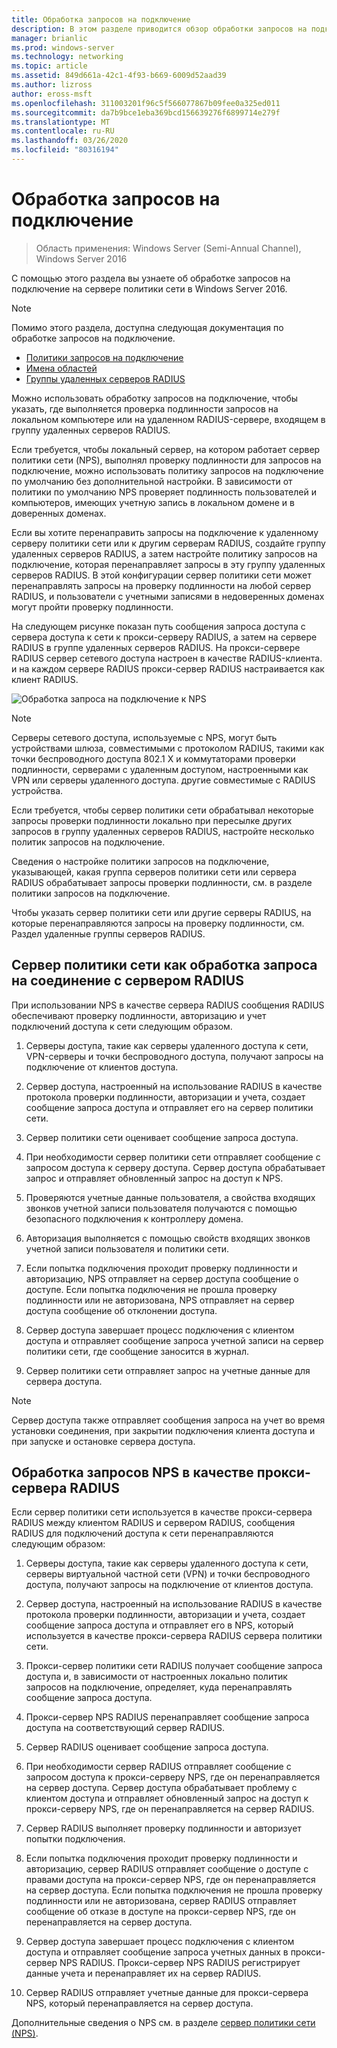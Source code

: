 ```yaml
---
title: Обработка запросов на подключение
description: В этом разделе приводится обзор обработки запросов на подключение к серверу политики сети в Windows Server 2016.
manager: brianlic
ms.prod: windows-server
ms.technology: networking
ms.topic: article
ms.assetid: 849d661a-42c1-4f93-b669-6009d52aad39
ms.author: lizross
author: eross-msft
ms.openlocfilehash: 311003201f96c5f566077867b09fee0a325ed011
ms.sourcegitcommit: da7b9bce1eba369bcd156639276f6899714e279f
ms.translationtype: MT
ms.contentlocale: ru-RU
ms.lasthandoff: 03/26/2020
ms.locfileid: "80316194"
---
```

# <a name="connection-request-processing"></a>Обработка запросов на подключение

>Область применения: Windows Server (Semi-Annual Channel), Windows Server 2016

С помощью этого раздела вы узнаете об обработке запросов на подключение на сервере политики сети в Windows Server 2016.

>[!NOTE]
>Помимо этого раздела, доступна следующая документация по обработке запросов на подключение.
> - [Политики запросов на подключение](nps-crp-crpolicies.md)
> - [Имена областей](nps-crp-realm-names.md)
> - [Группы удаленных серверов RADIUS](nps-crp-rrsg.md)

Можно использовать обработку запросов на подключение, чтобы указать, где выполняется проверка подлинности запросов на локальном компьютере или на удаленном RADIUS-сервере, входящем в группу удаленных серверов RADIUS. 

Если требуется, чтобы локальный сервер, на котором работает сервер политики сети (NPS), выполнял проверку подлинности для запросов на подключение, можно использовать политику запросов на подключение по умолчанию без дополнительной настройки. В зависимости от политики по умолчанию NPS проверяет подлинность пользователей и компьютеров, имеющих учетную запись в локальном домене и в доверенных доменах.

Если вы хотите перенаправить запросы на подключение к удаленному серверу политики сети или к другим серверам RADIUS, создайте группу удаленных серверов RADIUS, а затем настройте политику запросов на подключение, которая перенаправляет запросы в эту группу удаленных серверов RADIUS. В этой конфигурации сервер политики сети может перенаправлять запросы на проверку подлинности на любой сервер RADIUS, и пользователи с учетными записями в недоверенных доменах могут пройти проверку подлинности.

На следующем рисунке показан путь сообщения запроса доступа с сервера доступа к сети к прокси-серверу RADIUS, а затем на сервере RADIUS в группе удаленных серверов RADIUS. На прокси-сервере RADIUS сервер сетевого доступа настроен в качестве RADIUS-клиента. и на каждом сервере RADIUS прокси-сервер RADIUS настраивается как клиент RADIUS.


![Обработка запроса на подключение к NPS](../../media/Nps-Connection-Request-Processing/Nps-Connection-Request-Processing.jpg)


>[!NOTE]
>Серверы сетевого доступа, используемые с NPS, могут быть устройствами шлюза, совместимыми с протоколом RADIUS, такими как точки беспроводного доступа 802.1 X и коммутаторами проверки подлинности, серверами с удаленным доступом, настроенными как VPN или серверы удаленного доступа. другие совместимые с RADIUS устройства.

Если требуется, чтобы сервер политики сети обрабатывал некоторые запросы проверки подлинности локально при пересылке других запросов в группу удаленных серверов RADIUS, настройте несколько политик запросов на подключение.

Сведения о настройке политики запросов на подключение, указывающей, какая группа серверов политики сети или сервера RADIUS обрабатывает запросы проверки подлинности, см. в разделе политики запросов на подключение.

Чтобы указать сервер политики сети или другие серверы RADIUS, на которые перенаправляются запросы на проверку подлинности, см. Раздел удаленные группы серверов RADIUS.

## <a name="nps-as-a-radius-server-connection-request-processing"></a>Сервер политики сети как обработка запроса на соединение с сервером RADIUS

При использовании NPS в качестве сервера RADIUS сообщения RADIUS обеспечивают проверку подлинности, авторизацию и учет подключений доступа к сети следующим образом.

1. Серверы доступа, такие как серверы удаленного доступа к сети, VPN-серверы и точки беспроводного доступа, получают запросы на подключение от клиентов доступа. 

2. Сервер доступа, настроенный на использование RADIUS в качестве протокола проверки подлинности, авторизации и учета, создает сообщение запроса доступа и отправляет его на сервер политики сети. 

3. Сервер политики сети оценивает сообщение запроса доступа. 

4. При необходимости сервер политики сети отправляет сообщение с запросом доступа к серверу доступа. Сервер доступа обрабатывает запрос и отправляет обновленный запрос на доступ к NPS. 

5. Проверяются учетные данные пользователя, а свойства входящих звонков учетной записи пользователя получаются с помощью безопасного подключения к контроллеру домена. 

6. Авторизация выполняется с помощью свойств входящих звонков учетной записи пользователя и политики сети. 

7. Если попытка подключения проходит проверку подлинности и авторизацию, NPS отправляет на сервер доступа сообщение о доступе. Если попытка подключения не прошла проверку подлинности или не авторизована, NPS отправляет на сервер доступа сообщение об отклонении доступа. 

8. Сервер доступа завершает процесс подключения с клиентом доступа и отправляет сообщение запроса учетной записи на сервер политики сети, где сообщение заносится в журнал. 

9. Сервер политики сети отправляет запрос на учетные данные для сервера доступа. 

>[!NOTE]
>Сервер доступа также отправляет сообщения запроса на учет во время установки соединения, при закрытии подключения клиента доступа и при запуске и остановке сервера доступа.

## <a name="nps-as-a-radius-proxy-connection-request-processing"></a>Обработка запросов NPS в качестве прокси-сервера RADIUS

Если сервер политики сети используется в качестве прокси-сервера RADIUS между клиентом RADIUS и сервером RADIUS, сообщения RADIUS для подключений доступа к сети перенаправляются следующим образом:

1. Серверы доступа, такие как серверы удаленного доступа к сети, серверы виртуальной частной сети (VPN) и точки беспроводного доступа, получают запросы на подключение от клиентов доступа.

2. Сервер доступа, настроенный на использование RADIUS в качестве протокола проверки подлинности, авторизации и учета, создает сообщение запроса доступа и отправляет его в NPS, который используется в качестве прокси-сервера RADIUS сервера политики сети.

3. Прокси-сервер политики сети RADIUS получает сообщение запроса доступа и, в зависимости от настроенных локально политик запросов на подключение, определяет, куда перенаправлять сообщение запроса доступа.

4. Прокси-сервер NPS RADIUS перенаправляет сообщение запроса доступа на соответствующий сервер RADIUS.

5. Сервер RADIUS оценивает сообщение запроса доступа.

6. При необходимости сервер RADIUS отправляет сообщение с запросом доступа к прокси-серверу NPS, где он перенаправляется на сервер доступа. Сервер доступа обрабатывает проблему с клиентом доступа и отправляет обновленный запрос на доступ к прокси-серверу NPS, где он перенаправляется на сервер RADIUS.

7. Сервер RADIUS выполняет проверку подлинности и авторизует попытки подключения.

8. Если попытка подключения проходит проверку подлинности и авторизацию, сервер RADIUS отправляет сообщение о доступе с правами доступа на прокси-сервер NPS, где он перенаправляется на сервер доступа. Если попытка подключения не прошла проверку подлинности или не авторизована, сервер RADIUS отправляет сообщение об отказе в доступе на прокси-сервер NPS, где он перенаправляется на сервер доступа.

9. Сервер доступа завершает процесс подключения с клиентом доступа и отправляет сообщение запроса учетных данных в прокси-сервер NPS RADIUS. Прокси-сервер NPS RADIUS регистрирует данные учета и перенаправляет их на сервер RADIUS.

10. Сервер RADIUS отправляет учетные данные для прокси-сервера NPS, который перенаправляется на сервер доступа.

Дополнительные сведения о NPS см. в разделе [сервер политики сети (NPS)](nps-top.md).
